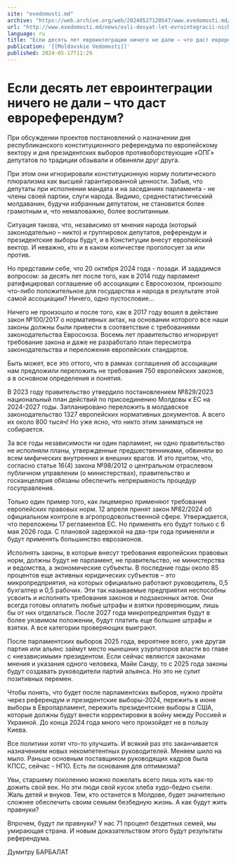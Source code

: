 ```yaml
---
site: "evedomosti.md"
archive: "https://web.archive.org/web/20240527120547/www.evedomosti.md/news/esli-desyat-let-evrointegracii-nichego-ne-dali-chto-dast-evr"
url: "http://www.evedomosti.md/news/esli-desyat-let-evrointegracii-nichego-ne-dali-chto-dast-evr"
language: ru
title: "Если десять лет евроинтеграции ничего не дали – что даст еврореферендум?"
publication: '[[Moldavskie Vedomosti]]'
published: 2024-05-17T11:29
---
```


# Если десять лет евроинтеграции ничего не дали – что даст еврореферендум?

При обсуждении проектов постановлений о назначении дня республиканского конституционного референдума по европейскому вектору и дня президентских выборов противоборствующие «ОПГ» депутатов по традиции обзывали и обвиняли друг друга.

При этом они игнорировали конституционную норму политического плюрализма как высшей гарантированной ценности. Забыв, что депутаты при исполнении мандата и на заседаниях парламента - не члены своей партии, слуги народа. Видимо, среднестатистический молдаванин, будучи избранным депутатом, не становится более грамотным и, что немаловажно, более воспитанным.

Ситуация такова, что, независимо от мнения народа (который законодательно – никто) и группировок депутатов, референдум и президентские выборы будут, и в Конституции внесут европейский вектор. И неважно, кто и в каком количестве проголосует за или против.

Но представим себе, что 20 октября 2024 года - позади. И зададимся вопросом: за десять лет после того, как в 2014 году парламент ратифицировал соглашение об ассоциации с Евросоюзом, произошло что-либо положительное для государства и народа в результате этой самой ассоциации? Ничего, одно пустословие…

Ничего не произошло и после того, как в 2017 году вошел в действие закон №100/2017 о нормативных актах, на основании которого все наши законы должны были привести в соответствие с требованиями законодательства Евросоюза. Восемь лет правительство игнорирует требование закона и даже не разработало план пересмотра законодательства и переложения европейских стандартов.

Быть может, все это оттого, что в рамках соглашения об ассоциации нам предложили переложить не требования 750 европейских законов, а в основном определения и понятия.

В 2023 году правительство утвердило постановлением №829/2023 национальный план действий по присоединению Молдовы к ЕС на 2024-2027 годы. Запланировано переложить в молдавское законодательство 1327 европейских нормативных документов. А всего их около 800 тысяч! Но уже ясно, что никто этим заниматься не собирается.

За все годы независимости ни один парламент, ни одно правительство не исполняли планы, утвержденные предшественниками, обвиняли во всем мифических внутренних и внешних врагов. И это притом, что, согласно статье 16(4) закона №98/2012 о центральном отраслевом публичном управлении (о министерствах), правительство и госканцелярия обязаны обеспечить непрерывность процедур госуправления.

Только один пример того, как лицемерно применяют требования европейских правовых норм. 12 апреля принят закон №82/2024 об официальном контроле в агропродовольственной сфере. Утверждается, что переложены 17 регламентов ЕС. Но применять его будут только с 6 мая 2026 года. С плановой задержкой на два-три года применяли и будут применять большинство еврозаконов.

Исполнять законы, в которые внесут требования европейских правовых норм, должны будут не парламент, не правительство, не министерства и ведомства, а экономические субъекты. В последние годы около 85 процентов еще активных юридических субъектов – это микропредприятия, на которых официально работают руководитель, 0,5 бухгалтер и 0,5 рабочих. Эти так называемые предприятия неспособны усвоить и исполнять требования законов и подзаконных актов. Они всегда готовы оплатить любые штрафы и взятки проверяющим, лишь бы от них отделаться. После 2027 года микропредприятия будут в более уязвимом положении, будут платить еще большие штрафы и взятки. А все категории проверяющих выиграют.

После парламентских выборов 2025 года, вероятнее всего, уже другая партия или альянс займут место нынешних узурпаторов власти во главе с «независимым» президентом. Если сейчас являются законами мнения и указания одного человека, Майи Санду, то с 2025 года законы будут создавать руководители партий альянса. Но это не сулит позитивных перемен.

Чтобы понять, что будет после парламентских выборов, нужно пройти через референдум и президентские выборы-2024, пережить в июне выборы в Европарламент, пережить президентские выборы в США, которые должны будут внести корректировки в войну между Россией и Украиной. До конца 2024 года много чего произойдет не в пользу Киева.

Все политики хотят что-то улучшить. И всякий раз это заканчивается назначением новых некомпетентных руководителей. Меняем шило на мыло. Раньше основным поставщиком руководящих кадров была КПСС, сейчас - НПО. Есть ли основания для оптимизма?

Увы, старшему поколению можно пожелать всего лишь хоть как-то дожить свой век. Но эти люди свой кусок хлеба худо-бедно съели. Жаль детей и внуков. Тем, кто останется в Молдове, будет значительно сложнее обеспечить своим семьям безбедную жизнь. А как будут жить правнуки?

Впрочем, будут ли правнуки? У нас 71 процент бездетных семей, мы умирающая страна. И новым доказательством этого будут результаты референдума.

Думитру БАРБАЛАТ